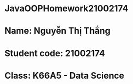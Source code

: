 # JavaOOPHomework21002174
# Name: Nguyễn Thị Thắng
# Student code: 21002174
# Class: K66A5 - Data Science
